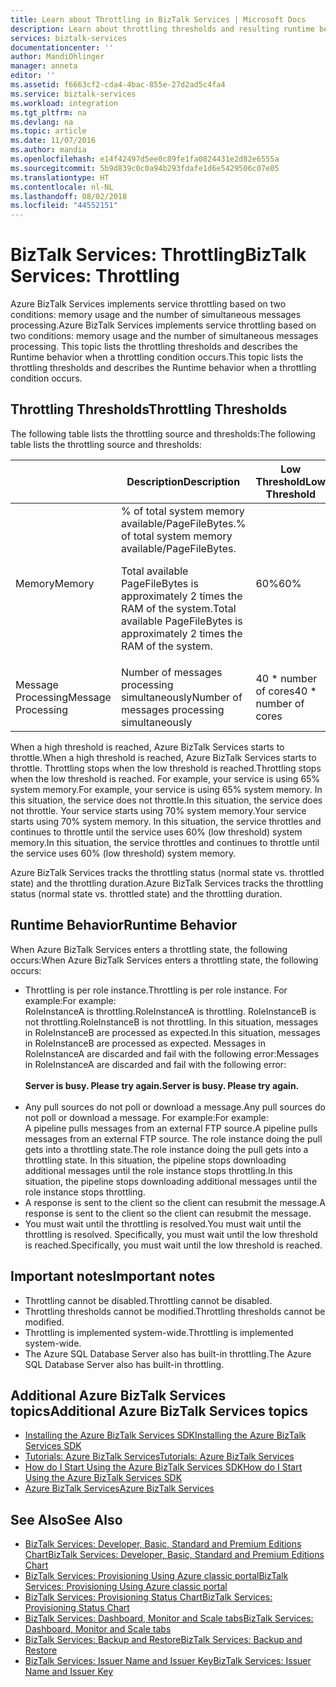 ```yaml
---
title: Learn about Throttling in BizTalk Services | Microsoft Docs
description: Learn about throttling thresholds and resulting runtime behaviors for BizTalk Services. Throttling is based on memory usage and number of messages. MABS, WABS
services: biztalk-services
documentationcenter: ''
author: MandiOhlinger
manager: anneta
editor: ''
ms.assetid: f6663cf2-cda4-4bac-855e-27d2ad5c4fa4
ms.service: biztalk-services
ms.workload: integration
ms.tgt_pltfrm: na
ms.devlang: na
ms.topic: article
ms.date: 11/07/2016
ms.author: mandia
ms.openlocfilehash: e14f42497d5ee0c89fe1fa0824431e2d82e6555a
ms.sourcegitcommit: 5b9d839c0c0a94b293fdafe1d6e5429506c07e05
ms.translationtype: HT
ms.contentlocale: nl-NL
ms.lasthandoff: 08/02/2018
ms.locfileid: "44552151"
---
```

# <a name="biztalk-services-throttling"></a><span data-ttu-id="659b1-105">BizTalk Services: Throttling</span><span class="sxs-lookup"><span data-stu-id="659b1-105">BizTalk Services: Throttling</span></span>
<span data-ttu-id="659b1-106">Azure BizTalk Services implements service throttling based on two conditions: memory usage and the number of simultaneous messages processing.</span><span class="sxs-lookup"><span data-stu-id="659b1-106">Azure BizTalk Services implements service throttling based on two conditions: memory usage and the number of simultaneous messages processing.</span></span> <span data-ttu-id="659b1-107">This topic lists the throttling thresholds and describes the Runtime behavior when a throttling condition occurs.</span><span class="sxs-lookup"><span data-stu-id="659b1-107">This topic lists the throttling thresholds and describes the Runtime behavior when a throttling condition occurs.</span></span>

## <a name="throttling-thresholds"></a><span data-ttu-id="659b1-108">Throttling Thresholds</span><span class="sxs-lookup"><span data-stu-id="659b1-108">Throttling Thresholds</span></span>
<span data-ttu-id="659b1-109">The following table lists the throttling source and thresholds:</span><span class="sxs-lookup"><span data-stu-id="659b1-109">The following table lists the throttling source and thresholds:</span></span>

|  | <span data-ttu-id="659b1-110">Description</span><span class="sxs-lookup"><span data-stu-id="659b1-110">Description</span></span> | <span data-ttu-id="659b1-111">Low Threshold</span><span class="sxs-lookup"><span data-stu-id="659b1-111">Low Threshold</span></span> | <span data-ttu-id="659b1-112">High Threshold</span><span class="sxs-lookup"><span data-stu-id="659b1-112">High Threshold</span></span> |
| --- | --- | --- | --- |
| <span data-ttu-id="659b1-113">Memory</span><span class="sxs-lookup"><span data-stu-id="659b1-113">Memory</span></span> |<span data-ttu-id="659b1-114">% of total system memory available/PageFileBytes.</span><span class="sxs-lookup"><span data-stu-id="659b1-114">% of total system memory available/PageFileBytes.</span></span> <p><p><span data-ttu-id="659b1-115">Total available PageFileBytes is approximately 2 times the RAM of the system.</span><span class="sxs-lookup"><span data-stu-id="659b1-115">Total available PageFileBytes is approximately 2 times the RAM of the system.</span></span> |<span data-ttu-id="659b1-116">60%</span><span class="sxs-lookup"><span data-stu-id="659b1-116">60%</span></span> |<span data-ttu-id="659b1-117">70%</span><span class="sxs-lookup"><span data-stu-id="659b1-117">70%</span></span> |
| <span data-ttu-id="659b1-118">Message Processing</span><span class="sxs-lookup"><span data-stu-id="659b1-118">Message Processing</span></span> |<span data-ttu-id="659b1-119">Number of messages processing simultaneously</span><span class="sxs-lookup"><span data-stu-id="659b1-119">Number of messages processing simultaneously</span></span> |<span data-ttu-id="659b1-120">40 \* number of cores</span><span class="sxs-lookup"><span data-stu-id="659b1-120">40 \* number of cores</span></span> |<span data-ttu-id="659b1-121">100 \* number of cores</span><span class="sxs-lookup"><span data-stu-id="659b1-121">100 \* number of cores</span></span> |

<span data-ttu-id="659b1-122">When a high threshold is reached, Azure BizTalk Services starts to throttle.</span><span class="sxs-lookup"><span data-stu-id="659b1-122">When a high threshold is reached, Azure BizTalk Services starts to throttle.</span></span> <span data-ttu-id="659b1-123">Throttling stops when the low threshold is reached.</span><span class="sxs-lookup"><span data-stu-id="659b1-123">Throttling stops when the low threshold is reached.</span></span> <span data-ttu-id="659b1-124">For example, your service is using 65% system memory.</span><span class="sxs-lookup"><span data-stu-id="659b1-124">For example, your service is using 65% system memory.</span></span> <span data-ttu-id="659b1-125">In this situation, the service does not throttle.</span><span class="sxs-lookup"><span data-stu-id="659b1-125">In this situation, the service does not throttle.</span></span> <span data-ttu-id="659b1-126">Your service starts using 70% system memory.</span><span class="sxs-lookup"><span data-stu-id="659b1-126">Your service starts using 70% system memory.</span></span> <span data-ttu-id="659b1-127">In this situation, the service throttles and continues to throttle until the service uses 60% (low threshold) system memory.</span><span class="sxs-lookup"><span data-stu-id="659b1-127">In this situation, the service throttles and continues to throttle until the service uses 60% (low threshold) system memory.</span></span>

<span data-ttu-id="659b1-128">Azure BizTalk Services tracks the throttling status (normal state vs. throttled state) and the throttling duration.</span><span class="sxs-lookup"><span data-stu-id="659b1-128">Azure BizTalk Services tracks the throttling status (normal state vs. throttled state) and the throttling duration.</span></span>

## <a name="runtime-behavior"></a><span data-ttu-id="659b1-129">Runtime Behavior</span><span class="sxs-lookup"><span data-stu-id="659b1-129">Runtime Behavior</span></span>
<span data-ttu-id="659b1-130">When Azure BizTalk Services enters a throttling state, the following occurs:</span><span class="sxs-lookup"><span data-stu-id="659b1-130">When Azure BizTalk Services enters a throttling state, the following occurs:</span></span>

* <span data-ttu-id="659b1-131">Throttling is per role instance.</span><span class="sxs-lookup"><span data-stu-id="659b1-131">Throttling is per role instance.</span></span> <span data-ttu-id="659b1-132">For example:</span><span class="sxs-lookup"><span data-stu-id="659b1-132">For example:</span></span><br/>
  <span data-ttu-id="659b1-133">RoleInstanceA is throttling.</span><span class="sxs-lookup"><span data-stu-id="659b1-133">RoleInstanceA is throttling.</span></span> <span data-ttu-id="659b1-134">RoleInstanceB is not throttling.</span><span class="sxs-lookup"><span data-stu-id="659b1-134">RoleInstanceB is not throttling.</span></span> <span data-ttu-id="659b1-135">In this situation, messages in RoleInstanceB are processed as expected.</span><span class="sxs-lookup"><span data-stu-id="659b1-135">In this situation, messages in RoleInstanceB are processed as expected.</span></span> <span data-ttu-id="659b1-136">Messages in RoleInstanceA are discarded and fail with the following error:</span><span class="sxs-lookup"><span data-stu-id="659b1-136">Messages in RoleInstanceA are discarded and fail with the following error:</span></span><br/><br/>
  <span data-ttu-id="659b1-137">**Server is busy. Please try again.**</span><span class="sxs-lookup"><span data-stu-id="659b1-137">**Server is busy. Please try again.**</span></span><br/><br/>
* <span data-ttu-id="659b1-138">Any pull sources do not poll or download a message.</span><span class="sxs-lookup"><span data-stu-id="659b1-138">Any pull sources do not poll or download a message.</span></span> <span data-ttu-id="659b1-139">For example:</span><span class="sxs-lookup"><span data-stu-id="659b1-139">For example:</span></span><br/>
  <span data-ttu-id="659b1-140">A pipeline pulls messages from an external FTP source.</span><span class="sxs-lookup"><span data-stu-id="659b1-140">A pipeline pulls messages from an external FTP source.</span></span> <span data-ttu-id="659b1-141">The role instance doing the pull gets into a throttling state.</span><span class="sxs-lookup"><span data-stu-id="659b1-141">The role instance doing the pull gets into a throttling state.</span></span> <span data-ttu-id="659b1-142">In this situation, the pipeline stops downloading additional messages until the role instance stops throttling.</span><span class="sxs-lookup"><span data-stu-id="659b1-142">In this situation, the pipeline stops downloading additional messages until the role instance stops throttling.</span></span>
* <span data-ttu-id="659b1-143">A response is sent to the client so the client can resubmit the message.</span><span class="sxs-lookup"><span data-stu-id="659b1-143">A response is sent to the client so the client can resubmit the message.</span></span>
* <span data-ttu-id="659b1-144">You must wait until the throttling is resolved.</span><span class="sxs-lookup"><span data-stu-id="659b1-144">You must wait until the throttling is resolved.</span></span> <span data-ttu-id="659b1-145">Specifically, you must wait until the low threshold is reached.</span><span class="sxs-lookup"><span data-stu-id="659b1-145">Specifically, you must wait until the low threshold is reached.</span></span>

## <a name="important-notes"></a><span data-ttu-id="659b1-146">Important notes</span><span class="sxs-lookup"><span data-stu-id="659b1-146">Important notes</span></span>
* <span data-ttu-id="659b1-147">Throttling cannot be disabled.</span><span class="sxs-lookup"><span data-stu-id="659b1-147">Throttling cannot be disabled.</span></span>
* <span data-ttu-id="659b1-148">Throttling thresholds cannot be modified.</span><span class="sxs-lookup"><span data-stu-id="659b1-148">Throttling thresholds cannot be modified.</span></span>
* <span data-ttu-id="659b1-149">Throttling is implemented system-wide.</span><span class="sxs-lookup"><span data-stu-id="659b1-149">Throttling is implemented system-wide.</span></span>
* <span data-ttu-id="659b1-150">The Azure SQL Database Server also has built-in throttling.</span><span class="sxs-lookup"><span data-stu-id="659b1-150">The Azure SQL Database Server also has built-in throttling.</span></span>

## <a name="additional-azure-biztalk-services-topics"></a><span data-ttu-id="659b1-151">Additional Azure BizTalk Services topics</span><span class="sxs-lookup"><span data-stu-id="659b1-151">Additional Azure BizTalk Services topics</span></span>
* [<span data-ttu-id="659b1-152">Installing the Azure BizTalk Services SDK</span><span class="sxs-lookup"><span data-stu-id="659b1-152">Installing the Azure BizTalk Services SDK</span></span>](http://go.microsoft.com/fwlink/p/?LinkID=241589)<br/>
* [<span data-ttu-id="659b1-153">Tutorials: Azure BizTalk Services</span><span class="sxs-lookup"><span data-stu-id="659b1-153">Tutorials: Azure BizTalk Services</span></span>](http://go.microsoft.com/fwlink/p/?LinkID=236944)<br/>
* [<span data-ttu-id="659b1-154">How do I Start Using the Azure BizTalk Services SDK</span><span class="sxs-lookup"><span data-stu-id="659b1-154">How do I Start Using the Azure BizTalk Services SDK</span></span>](http://go.microsoft.com/fwlink/p/?LinkID=302335)<br/>
* [<span data-ttu-id="659b1-155">Azure BizTalk Services</span><span class="sxs-lookup"><span data-stu-id="659b1-155">Azure BizTalk Services</span></span>](http://go.microsoft.com/fwlink/p/?LinkID=303664)<br/>

## <a name="see-also"></a><span data-ttu-id="659b1-156">See Also</span><span class="sxs-lookup"><span data-stu-id="659b1-156">See Also</span></span>
* [<span data-ttu-id="659b1-157">BizTalk Services: Developer, Basic, Standard and Premium Editions Chart</span><span class="sxs-lookup"><span data-stu-id="659b1-157">BizTalk Services: Developer, Basic, Standard and Premium Editions Chart</span></span>](http://go.microsoft.com/fwlink/p/?LinkID=302279)<br/>
* [<span data-ttu-id="659b1-158">BizTalk Services: Provisioning Using Azure classic portal</span><span class="sxs-lookup"><span data-stu-id="659b1-158">BizTalk Services: Provisioning Using Azure classic portal</span></span>](http://go.microsoft.com/fwlink/p/?LinkID=302280)<br/>
* [<span data-ttu-id="659b1-159">BizTalk Services: Provisioning Status Chart</span><span class="sxs-lookup"><span data-stu-id="659b1-159">BizTalk Services: Provisioning Status Chart</span></span>](http://go.microsoft.com/fwlink/p/?LinkID=329870)<br/>
* [<span data-ttu-id="659b1-160">BizTalk Services: Dashboard, Monitor and Scale tabs</span><span class="sxs-lookup"><span data-stu-id="659b1-160">BizTalk Services: Dashboard, Monitor and Scale tabs</span></span>](http://go.microsoft.com/fwlink/p/?LinkID=302281)<br/>
* [<span data-ttu-id="659b1-161">BizTalk Services: Backup and Restore</span><span class="sxs-lookup"><span data-stu-id="659b1-161">BizTalk Services: Backup and Restore</span></span>](http://go.microsoft.com/fwlink/p/?LinkID=329873)<br/>
* [<span data-ttu-id="659b1-162">BizTalk Services: Issuer Name and Issuer Key</span><span class="sxs-lookup"><span data-stu-id="659b1-162">BizTalk Services: Issuer Name and Issuer Key</span></span>](http://go.microsoft.com/fwlink/p/?LinkID=303941)<br/>

